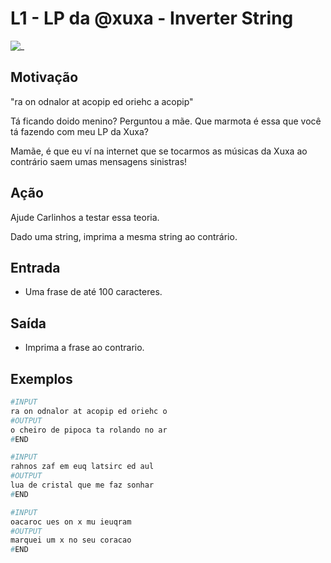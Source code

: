 # L1 - LP da @xuxa - Inverter String

![_](https://raw.githubusercontent.com/qxcodefup/arcade/master/base/xuxa/cover.jpg)

## Motivação

"ra on odnalor at acopip ed oriehc a acopip"

Tá ficando doido menino? Perguntou a mãe. Que marmota é essa que você tá fazendo com meu LP da Xuxa?

Mamãe, é que eu ví na internet que se tocarmos as músicas da Xuxa ao contrário saem umas mensagens sinistras!

## Ação

Ajude Carlinhos a testar essa teoria.

Dado uma string, imprima a mesma string ao contrário.

## Entrada

* Uma frase de até 100 caracteres.

## Saída

* Imprima a frase ao contrario.

## Exemplos

``` py
#INPUT
ra on odnalor at acopip ed oriehc o
#OUTPUT
o cheiro de pipoca ta rolando no ar
#END

#INPUT
rahnos zaf em euq latsirc ed aul
#OUTPUT
lua de cristal que me faz sonhar
#END

#INPUT
oacaroc ues on x mu ieuqram
#OUTPUT
marquei um x no seu coracao
#END
```

